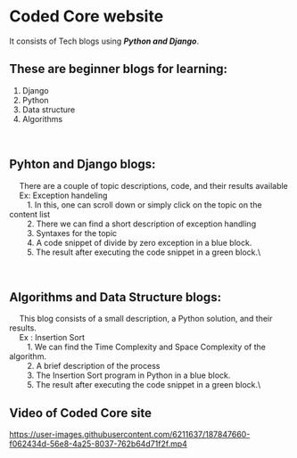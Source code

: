 # Coded Core website

It consists of Tech blogs using ***Python and Django***.
<br>
## These are beginner blogs for learning:
1. Django
2. Python
3. Data structure
4. Algorithms
<br>
<h2>Pyhton and Django blogs:</h2>

&emsp; There are a couple of topic descriptions, code, and their results available\
&emsp; Ex: Exception handeling\
&emsp;&emsp; 1. In this, one can scroll down or simply click on the topic on the content list\
&emsp;&emsp; 2. There we can find a short description of exception handling \
&emsp;&emsp; 3. Syntaxes for the topic\
&emsp;&emsp; 4. A code snippet of divide by zero exception in a blue block.\
&emsp;&emsp; 5. The result after executing the code snippet in a green block.\

<br>
<h2>Algorithms and Data Structure blogs:</h2>

&emsp; This blog consists of a small description, a Python solution, and their results.\
&emsp; Ex : Insertion Sort\
&emsp;&emsp; 1. We can find the Time Complexity and Space Complexity of the algorithm.\
&emsp;&emsp; 2. A brief description of the process\
&emsp;&emsp; 3. The Insertion Sort program in Python in a blue block.\
&emsp;&emsp; 5. The result after executing the code snippet in a green block.\


<h2>Video of Coded Core site</h2>


https://user-images.githubusercontent.com/6211637/187847660-f062434d-56e8-4a25-8037-762b64d71f2f.mp4
